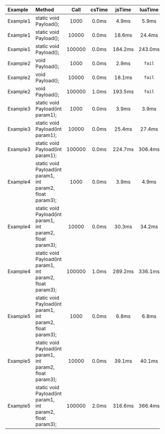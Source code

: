 | Example   |  Method   | Call      | csTime    | jsTime    | luaTime   | csResult  | jsResult  | luaResult |
| :----     |  :----    | :----:    | :----:    | :----:    | :----:    | :----:    | :----:    | :----:    |
| Example1       | static void Payload();       | 1000       | 0.0ms       | 4.9ms       | 5.9ms       | `null`       | `null`       | `null`       |
| Example1       | static void Payload();       | 10000       | 0.0ms       | 18.6ms       | 24.4ms       | `null`       | `null`       | `null`       |
| Example1       | static void Payload();       | 100000       | 0.0ms       | 184.2ms       | 243.0ms       | `null`       | `null`       | `null`       |
| Example2       | void Payload();       | 1000       | 0.0ms       | 2.9ms       | `fail`       | `null`       | `null`       | `null`       |
| Example2       | void Payload();       | 10000       | 0.0ms       | 18.1ms       | `fail`       | `null`       | `null`       | `null`       |
| Example2       | void Payload();       | 100000       | 1.0ms       | 193.5ms       | `fail`       | `null`       | `null`       | `null`       |
| Example3       | static void Payload(int param1);       | 1000       | 0.0ms       | 3.9ms       | 3.9ms       | `null`       | `null`       | `null`       |
| Example3       | static void Payload(int param1);       | 10000       | 0.0ms       | 25.4ms       | 27.4ms       | `null`       | `null`       | `null`       |
| Example3       | static void Payload(int param1);       | 100000       | 0.0ms       | 224.7ms       | 306.4ms       | `null`       | `null`       | `null`       |
| Example4       | static void Payload(int param1, int param2, float param3);       | 1000       | 0.0ms       | 3.9ms       | 4.9ms       | `null`       | `null`       | `null`       |
| Example4       | static void Payload(int param1, int param2, float param3);       | 10000       | 0.0ms       | 30.3ms       | 34.2ms       | `null`       | `null`       | `null`       |
| Example4       | static void Payload(int param1, int param2, float param3);       | 100000       | 1.0ms       | 289.2ms       | 336.1ms       | `null`       | `null`       | `null`       |
| Example5       | static void Payload(int param1, int param2, float param3);       | 1000       | 0.0ms       | 6.8ms       | 6.8ms       | 1501500       | 1003000       | 1003000       |
| Example5       | static void Payload(int param1, int param2, float param3);       | 10000       | 0.0ms       | 39.1ms       | 40.1ms       | 1.500183E+08       | 1.0003E+08       | 100030000       |
| Example5       | static void Payload(int param1, int param2, float param3);       | 100000       | 2.0ms       | 316.6ms       | 366.4ms       | 1.500022E+10       | 1.00003E+10       | 10000300000       |